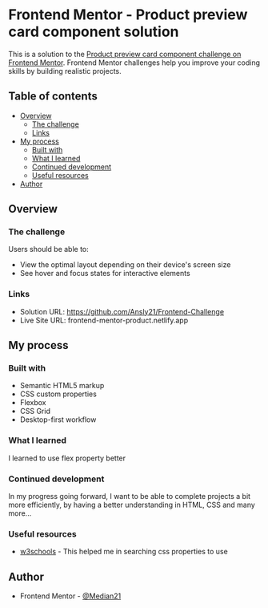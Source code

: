 # Frontend Mentor - Product preview card component solution

This is a solution to the [Product preview card component challenge on Frontend Mentor](https://www.frontendmentor.io/challenges/product-preview-card-component-GO7UmttRfa). Frontend Mentor challenges help you improve your coding skills by building realistic projects. 

## Table of contents

- [Overview](#overview)
  - [The challenge](#the-challenge)
  - [Links](#links)
- [My process](#my-process)
  - [Built with](#built-with)
  - [What I learned](#what-i-learned)
  - [Continued development](#continued-development)
  - [Useful resources](#useful-resources)
- [Author](#author)


## Overview

### The challenge

Users should be able to:

- View the optimal layout depending on their device's screen size
- See hover and focus states for interactive elements

### Links

- Solution URL: https://github.com/Ansly21/Frontend-Challenge
- Live Site URL: frontend-mentor-product.netlify.app

## My process

### Built with

- Semantic HTML5 markup
- CSS custom properties
- Flexbox
- CSS Grid
- Desktop-first workflow

### What I learned

I learned to use flex property better


### Continued development

In my progress going forward, I want to be able to complete projects a bit more efficiently, by having a better understanding in HTML, CSS and many more...


### Useful resources

- [w3schools](https://www.w3schools.com/) - This helped me in searching css properties to use

## Author

- Frontend Mentor - [@Median21](https://www.frontendmentor.io/profile/Median21)
